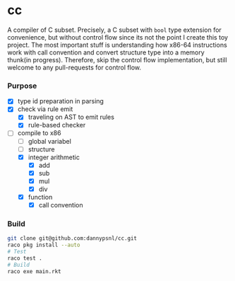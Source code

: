 # cc

A compiler of C subset. Precisely, a C subset with `bool` type extension for convenience, but without control flow since its not the point I create this toy project. The most important stuff is understanding how x86-64 instructions work with call convention and convert structure type into a memory thunk(in progress). Therefore, skip the control flow implementation, but still welcome to any pull-requests for control flow.

### Purpose

- [x] type id preparation in parsing
- [x] check via rule emit
  - [x] traveling on AST to emit rules
  - [x] rule-based checker
- [ ] compile to x86
  - [ ] global variabel
  - [ ] structure
  - [x] integer arithmetic
    - [x] add
    - [x] sub
    - [x] mul
    - [x] div
  - [x] function
    - [x] call convention

### Build

```sh
git clone git@github.com:dannypsnl/cc.git
raco pkg install --auto
# Test
raco test .
# Build
raco exe main.rkt
```
